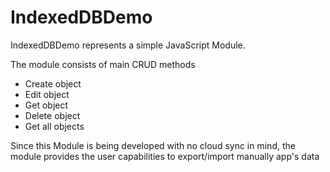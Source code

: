 # IndexedDBDemo

IndexedDBDemo represents a simple JavaScript Module.

The module consists of main CRUD methods
* Create object
* Edit object
* Get object
* Delete object
* Get all objects

Since this Module is being developed with no cloud sync in mind, the module provides the user capabilities to export/import manually app's data
